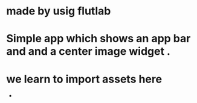 
# made by usig flutlab
# Simple app which shows an app bar and and a center image widget .
# we learn to import assets here



-
